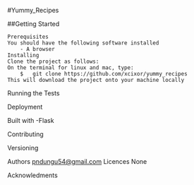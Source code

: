 #Yummy_Recipes

##Getting Started

    Prerequisites
    You should have the following software installed
        - A browser
    Installing
    Clone the project as follows:
    On the terminal for linux and mac, type: 
        $   git clone https://github.com/xcixor/yummy_recipes
    This will download the project onto your machine locally

Running the Tests

Deployment

Built with
    -Flask

Contributing

Versioning

Authors
	pndungu54@gmail.com
Licences
    None

Acknowledments
